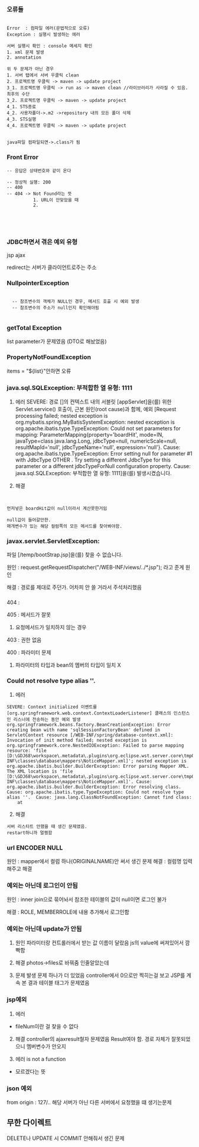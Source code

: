 ### 오류들

```

Error  : 컴파일 에러(문법적으로 오류)
Exception : 실행시 발생하는 에러

서버 실행시 확인 : console 메세지 확인
1. xml 문제 발생
2. annotation

위 두 문제가 아닌 경우
1. 서버 탭에서 서버 우클릭 clean
2. 프로젝트명 우클릭 -> maven -> update project
3_1. 프로젝트명 우클릭 -> run as -> maven clean //라이브러리가 사라질 수 있음. 최후의 수단
3_2. 프로젝트명 우클릭 -> maven -> update project
4_1. STS종료
4_2. 사용자폴더->.m2 ->repository 내의 모든 폴더 삭제
4_3. STS실행
4_4. 프로젝트명 우클릭 -> maven -> update project


java파일 컴파일되면->.class가 됨

```

### Front Error

```
-- 응답은 상태번호와 같이 온다

-- 정상적 실행: 200
-- 400
-- 404 -> Not Found라는 뜻
          1. URL이 안맞았을 때
          2.  





```
### JDBC하면서 겪은 예외 유형

jsp
ajax

redirect는 서버가 클라이언트로주는 주소


### NullpointerException

```

  -- 참조변수의 객체가 NULL인 경우, 메서드 호출 시 예외 발생
  -- 참조변수의 주소가 null인지 확인해야됨
 
```

### getTotal Exception
list parameter가 문제였음 (DTO로 해놨었음)

### PropertyNotFoundException
items = "${list}"안하면 오류

### java.sql.SQLException: 부적합한 열 유형: 1111

1. 에러
SEVERE: 경로 []의 컨텍스트 내의 서블릿 [appServlet]을(를) 위한 Servlet.service() 호출이, 근본 원인(root cause)과 함께, 예외 [Request processing failed; nested exception is org.mybatis.spring.MyBatisSystemException: nested exception is org.apache.ibatis.type.TypeException: Could not set parameters for mapping: ParameterMapping{property='boardHit', mode=IN, javaType=class java.lang.Long, jdbcType=null, numericScale=null, resultMapId='null', jdbcTypeName='null', expression='null'}. Cause: org.apache.ibatis.type.TypeException: Error setting null for parameter #1 with JdbcType OTHER . Try setting a different JdbcType for this parameter or a different jdbcTypeForNull configuration property. Cause: java.sql.SQLException: 부적합한 열 유형: 1111]을(를) 발생시켰습니다.

2. 해결 
```


먼저넣은 boardHit값이 null이라서 계산못한거임

null값이 들어갈만한.
매개변수가 있는 해당 컬럼쪽의 모든 메서드를 찾아봐야함.

```

### javax.servlet.ServletException: 
파일 [&#47;temp&#47;bootStrap.jsp]을(를) 찾을 수 없습니다.

원인 : request.getRequestDispatcher("/WEB-INF/views/../*.jsp"); 라고 준게 원인

해결 : 경로를 제대로 주던가. 어차피 안 쓸 거라서 주석처리했음


###

404 : 

405 : 메서드가 잘못
1. 요청메서드가 일치하지 않는 경우

403 : 권한 없음

400 : 파라미터 문제
1. 파라미터의 타입과 bean의 멤버의 타입이 일치 X


### Could not resolve type alias ''. 
1. 에러

```
SEVERE: Context initialized 이벤트를 [org.springframework.web.context.ContextLoaderListener] 클래스의 인스턴스인 리스너에 전송하는 동안 예외 발생
org.springframework.beans.factory.BeanCreationException: Error creating bean with name 'sqlSessionFactoryBean' defined in ServletContext resource [/WEB-INF/spring/database-context.xml]: Invocation of init method failed; nested exception is org.springframework.core.NestedIOException: Failed to parse mapping resource: 'file [D:\GDJ68\workspace\.metadata\.plugins\org.eclipse.wst.server.core\tmp0\wtpwebapps\GDJ68_Spring\WEB-INF\classes\database\mappers\NoticeMapper.xml]'; nested exception is org.apache.ibatis.builder.BuilderException: Error parsing Mapper XML. The XML location is 'file [D:\GDJ68\workspace\.metadata\.plugins\org.eclipse.wst.server.core\tmp0\wtpwebapps\GDJ68_Spring\WEB-INF\classes\database\mappers\NoticeMapper.xml]'. Cause: org.apache.ibatis.builder.BuilderException: Error resolving class. Cause: org.apache.ibatis.type.TypeException: Could not resolve type alias ''.  Cause: java.lang.ClassNotFoundException: Cannot find class: 
	at

```

2. 해결
```
서버 리스타트 안했을 때 생긴 문제였음.
restart하니까 멀쩡함

```



### url ENCODER NULL

원인 : mapper에서 컬럼 하나(ORIGINALNAME)안 써서 생긴 문제
해결 : 컬럼명 입력해주고 해결



### 예외는 아닌데 로그인이 안됨

원인 : inner join으로 묶어놔서 참조한 테이블의 값이 null이면 로그인 불가

해결 : ROLE, MEMBERROLE에 내용 추가해서 로그인함




### 예외는 아닌데 update가 안됨

1. 원인
파라미터랑 컨트롤러에서 받는 값 이름이 달랐음
js의 value에 써져있어서 깜빡함

2. 해결
photos->files로 바꿔줌
인줄알았는데

3. 문제 발생
문제 하나가 더 있었음
controller에서 0으로만 찍히는걸 보고
JSP를 계속 본 결과
테이블 태그가 문제였음


### jsp예외 
1. 에러 
 - fileNum이란 걸 찾을 수 없다

2. 해결
controller의 ajaxresult철자 문제였음
Result여야 함.
경로 자체가 잘못되었으니 멤버변수가 안오지


1. 에러
is not a function 
 - 모르겠다는 뜻


### json 예외

from origin : 127/..
해당 서버가 아닌 
다른 서버에서 요청했을 떄 생기는문제


## 무한 다이렉트
DELETE나 UPDATE 시 COMMIT 안해줘서 생긴 문제
